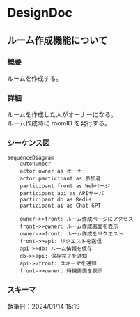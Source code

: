 # DesignDoc

## ルーム作成機能について

### 概要

ルームを作成する。

### 詳細

ルームを作成した人がオーナーになる。  
ルーム作成時に roomID を発行する。

### シーケンス図

```mermaid
sequenceDiagram
    autonumber
    actor owner as オーナー
    actor participant as 参加者
    participant front as Webページ
    participant api as APIサーバ
    participant db as Redis
    participant ai as Chat GPT

    owner->>front: ルーム作成ページにアクセス
    front->>owner: ルーム作成画面を表示
    owner->>front: ルーム作成をリクエスト
    front->>api: リクエストを送信
    api->>db: ルーム情報を保存
    db->>api: 保存完了を通知
    api->>front: スキーマを通知
    front->>owner: 待機画面を表示
```

### スキーマ

執筆日：2024/01/14 15:19
